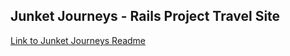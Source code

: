 <h2>Junket Journeys - Rails Project Travel Site</h2>

<a href=https://github.com/abidiaz/Rails_project_travel_site/blob/master/junket_journeys/README.md>Link to Junket Journeys Readme</a>

